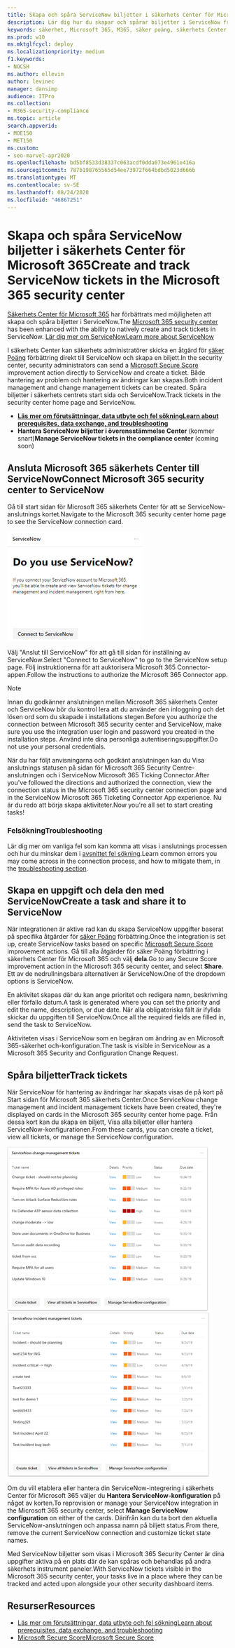 ```yaml
---
title: Skapa och spåra ServiceNow biljetter i säkerhets Center för Microsoft 365
description: Lär dig hur du skapar och spårar biljetter i ServiceNow från Microsoft 365 Security Center.
keywords: säkerhet, Microsoft 365, M365, säker poäng, säkerhets Center, ServiceNow, biljetter, uppgifter
ms.prod: w10
ms.mktglfcycl: deploy
ms.localizationpriority: medium
f1.keywords:
- NOCSH
ms.author: ellevin
author: levinec
manager: dansimp
audience: ITPro
ms.collection:
- M365-security-compliance
ms.topic: article
search.appverid:
- MOE150
- MET150
ms.custom:
- seo-marvel-apr2020
ms.openlocfilehash: bd5bf8533d38337c063acdf0dda073e4961e416a
ms.sourcegitcommit: 787b198765565d54ee73972f664bdbd5023d666b
ms.translationtype: MT
ms.contentlocale: sv-SE
ms.lasthandoff: 08/24/2020
ms.locfileid: "46867251"
---
```

# <a name="create-and-track-servicenow-tickets-in-the-microsoft-365-security-center"></a><span data-ttu-id="c3168-104">Skapa och spåra ServiceNow biljetter i säkerhets Center för Microsoft 365</span><span class="sxs-lookup"><span data-stu-id="c3168-104">Create and track ServiceNow tickets in the Microsoft 365 security center</span></span>

<span data-ttu-id="c3168-105">[Säkerhets Center för Microsoft 365](overview-security-center.md) har förbättrats med möjligheten att skapa och spåra biljetter i ServiceNow.</span><span class="sxs-lookup"><span data-stu-id="c3168-105">The [Microsoft 365 security center](overview-security-center.md) has been enhanced with the ability to natively create and track tickets in ServiceNow.</span></span> [<span data-ttu-id="c3168-106">Lär dig mer om ServiceNow</span><span class="sxs-lookup"><span data-stu-id="c3168-106">Learn more about ServiceNow</span></span>](https://www.servicenow.com/)

<span data-ttu-id="c3168-107">I säkerhets Center kan säkerhets administratörer skicka en åtgärd för [säker Poäng](microsoft-secure-score.md) förbättring direkt till ServiceNow och skapa en biljett.</span><span class="sxs-lookup"><span data-stu-id="c3168-107">In the security center, security administrators can send a [Microsoft Secure Score](microsoft-secure-score.md) improvement action directly to ServiceNow and create a ticket.</span></span> <span data-ttu-id="c3168-108">Både hantering av problem och hantering av ändringar kan skapas.</span><span class="sxs-lookup"><span data-stu-id="c3168-108">Both incident management and change management tickets can be created.</span></span> <span data-ttu-id="c3168-109">Spåra biljetter i säkerhets centrets start sida och ServiceNow.</span><span class="sxs-lookup"><span data-stu-id="c3168-109">Track tickets in the security center home page and ServiceNow.</span></span>

- [<span data-ttu-id="c3168-110">**Läs mer om förutsättningar, data utbyte och fel sökning**</span><span class="sxs-lookup"><span data-stu-id="c3168-110">**Learn about prerequisites, data exchange, and troubleshooting**</span></span>](tickets.md)
- <span data-ttu-id="c3168-111">**Hantera ServiceNow biljetter i överensstämmelse Center** (kommer snart)</span><span class="sxs-lookup"><span data-stu-id="c3168-111">**Manage ServiceNow tickets in the compliance center** (coming soon)</span></span>

## <a name="connect-microsoft-365-security-center-to-servicenow"></a><span data-ttu-id="c3168-112">Ansluta Microsoft 365 säkerhets Center till ServiceNow</span><span class="sxs-lookup"><span data-stu-id="c3168-112">Connect Microsoft 365 security center to ServiceNow</span></span>

<span data-ttu-id="c3168-113">Gå till start sidan för Microsoft 365 säkerhets Center för att se ServiceNow-anslutnings kortet.</span><span class="sxs-lookup"><span data-stu-id="c3168-113">Navigate to the Microsoft 365 security center home page to see the ServiceNow connection card.</span></span>

![Använder du ServiceNow](../../media/do-you-use-servicenow-250.png)

<span data-ttu-id="c3168-115">Välj "Anslut till ServiceNow" för att gå till sidan för inställning av ServiceNow.</span><span class="sxs-lookup"><span data-stu-id="c3168-115">Select "Connect to ServiceNow" to go to the ServiceNow setup page.</span></span> <span data-ttu-id="c3168-116">Följ instruktionerna för att auktorisera Microsoft 365 Connector-appen.</span><span class="sxs-lookup"><span data-stu-id="c3168-116">Follow the instructions to authorize the Microsoft 365 Connector app.</span></span>

> [!NOTE]
> <span data-ttu-id="c3168-117">Innan du godkänner anslutningen mellan Microsoft 365 säkerhets Center och ServiceNow bör du kontrol lera att du använder den inloggning och det lösen ord som du skapade i installations stegen.</span><span class="sxs-lookup"><span data-stu-id="c3168-117">Before you authorize the connection between Microsoft 365 security center and ServiceNow, make sure you use the integration user login and password you created in the installation steps.</span></span> <span data-ttu-id="c3168-118">Använd inte dina personliga autentiseringsuppgifter.</span><span class="sxs-lookup"><span data-stu-id="c3168-118">Do not use your personal credentials.</span></span>

<span data-ttu-id="c3168-119">När du har följt anvisningarna och godkänt anslutningen kan du Visa anslutnings statusen på sidan för Microsoft 365 Security Centre-anslutningen och i ServiceNow Microsoft 365 Ticking Connector.</span><span class="sxs-lookup"><span data-stu-id="c3168-119">After you've followed the directions and authorized the connection, view the connection status in the Microsoft 365 security center connection page and in the ServiceNow Microsoft 365 Ticketing Connector App experience.</span></span> <span data-ttu-id="c3168-120">Nu är du redo att börja skapa aktiviteter.</span><span class="sxs-lookup"><span data-stu-id="c3168-120">Now you're all set to start creating tasks!</span></span>

### <a name="troubleshooting"></a><span data-ttu-id="c3168-121">Felsökning</span><span class="sxs-lookup"><span data-stu-id="c3168-121">Troubleshooting</span></span>

<span data-ttu-id="c3168-122">Lär dig mer om vanliga fel som kan komma att visas i anslutnings processen och hur du minskar dem i [avsnittet fel sökning](tickets.md#troubleshooting).</span><span class="sxs-lookup"><span data-stu-id="c3168-122">Learn common errors you may come across in the connection process, and how to mitigate them, in the [troubleshooting section](tickets.md#troubleshooting).</span></span>

## <a name="create-a-task-and-share-it-to-servicenow"></a><span data-ttu-id="c3168-123">Skapa en uppgift och dela den med ServiceNow</span><span class="sxs-lookup"><span data-stu-id="c3168-123">Create a task and share it to ServiceNow</span></span>

<span data-ttu-id="c3168-124">När integrationen är aktive rad kan du skapa ServiceNow uppgifter baserat på specifika åtgärder för [säker Poäng](microsoft-secure-score.md) förbättring.</span><span class="sxs-lookup"><span data-stu-id="c3168-124">Once the integration is set up, create ServiceNow tasks based on specific [Microsoft Secure Score](microsoft-secure-score.md) improvement actions.</span></span> <span data-ttu-id="c3168-125">Gå till alla åtgärder för säker Poäng förbättring i säkerhets Center för Microsoft 365 och välj **dela**.</span><span class="sxs-lookup"><span data-stu-id="c3168-125">Go to any Secure Score improvement action in the Microsoft 365 security center, and select **Share**.</span></span> <span data-ttu-id="c3168-126">Ett av de nedrullningsbara alternativen är ServiceNow.</span><span class="sxs-lookup"><span data-stu-id="c3168-126">One of the dropdown options is ServiceNow.</span></span>

<span data-ttu-id="c3168-127">En aktivitet skapas där du kan ange prioritet och redigera namn, beskrivning eller förfallo datum.</span><span class="sxs-lookup"><span data-stu-id="c3168-127">A task is generated where you can set the priority and edit the name, description, or due date.</span></span> <span data-ttu-id="c3168-128">När alla obligatoriska fält är ifyllda skickar du uppgiften till ServiceNow.</span><span class="sxs-lookup"><span data-stu-id="c3168-128">Once all the required fields are filled in, send the task to ServiceNow.</span></span>

<span data-ttu-id="c3168-129">Aktiviteten visas i ServiceNow som en begäran om ändring av en Microsoft 365-säkerhet och-konfiguration.</span><span class="sxs-lookup"><span data-stu-id="c3168-129">The task is visible in ServiceNow as a Microsoft 365 Security and Configuration Change Request.</span></span>

## <a name="track-tickets"></a><span data-ttu-id="c3168-130">Spåra biljetter</span><span class="sxs-lookup"><span data-stu-id="c3168-130">Track tickets</span></span>

<span data-ttu-id="c3168-131">När ServiceNow för hantering av ändringar har skapats visas de på kort på Start sidan för Microsoft 365 säkerhets Center.</span><span class="sxs-lookup"><span data-stu-id="c3168-131">Once ServiceNow change management and incident management tickets have been created, they're displayed on cards in the Microsoft 365 security center home page.</span></span> <span data-ttu-id="c3168-132">Från dessa kort kan du skapa en biljett, Visa alla biljetter eller hantera ServiceNow-konfigurationen.</span><span class="sxs-lookup"><span data-stu-id="c3168-132">From these cards, you can create a ticket, view all tickets, or manage the ServiceNow configuration.</span></span>

![ServiceNow för ändrings hantering](../../media/change-management-375.png)  ![ServiceNow ärende hantering biljetter](../../media/incident-management-375.png)

<span data-ttu-id="c3168-135">Om du vill etablera eller hantera din ServiceNow-integrering i säkerhets Center för Microsoft 365 väljer du **Hantera ServiceNow-konfiguration** på något av korten.</span><span class="sxs-lookup"><span data-stu-id="c3168-135">To reprovision or manage your ServiceNow integration in the Microsoft 365 security center, select **Manage ServiceNow configuration** on either of the cards.</span></span> <span data-ttu-id="c3168-136">Därifrån kan du ta bort den aktuella ServiceNow-anslutningen och anpassa namn på biljett status.</span><span class="sxs-lookup"><span data-stu-id="c3168-136">From there, remove the current ServiceNow connection and customize ticket state names.</span></span>

<span data-ttu-id="c3168-137">Med ServiceNow biljetter som visas i Microsoft 365 Security Center är dina uppgifter aktiva på en plats där de kan spåras och behandlas på andra säkerhets instrument paneler.</span><span class="sxs-lookup"><span data-stu-id="c3168-137">With ServiceNow tickets visible in the Microsoft 365 security center, your tasks live in a place where they can be tracked and acted upon alongside your other security dashboard items.</span></span>

## <a name="resources"></a><span data-ttu-id="c3168-138">Resurser</span><span class="sxs-lookup"><span data-stu-id="c3168-138">Resources</span></span>

- [<span data-ttu-id="c3168-139">Läs mer om förutsättningar, data utbyte och fel sökning</span><span class="sxs-lookup"><span data-stu-id="c3168-139">Learn about prerequisites, data exchange, and troubleshooting</span></span>](tickets.md)
- [<span data-ttu-id="c3168-140">Microsoft Secure Score</span><span class="sxs-lookup"><span data-stu-id="c3168-140">Microsoft Secure Score</span></span>](microsoft-secure-score.md)